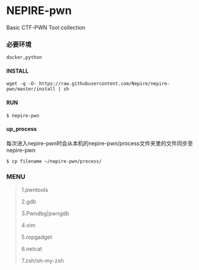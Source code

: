 # NEPIRE-pwn
Basic CTF-PWN Tool collection

### 必要环境
```
docker,python
```

#### INSTALL
```
wget -q -O- https://raw.githubusercontent.com/Nepire/nepire-pwn/master/install | sh
```

#### RUN
```
$ nepire-pwn
```

#### up_process
每次进入nepire-pwn时会从本机的nepire-pwn/process文件夹里的文件同步至nepire-pwn
```
$ cp filename ~/nepire-pwn/process/
```

### MENU
> 1.pwntools
>
> 2.gdb
>
> 3.Pwndbg|pwngdb
>
> 4.vim
>
> 5.ropgadget
>
> 6.netcat
>
> 7.zsh/oh-my-zsh
